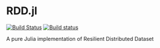 # RDD.jl

[![Build Status](https://travis-ci.com/stomybexy/RDD.jl.svg?branch=master)](https://travis-ci.com/stomybexy/RDD.jl)
[![Build status](https://ci.appveyor.com/api/projects/status/7q9xnbe411uxj3fd/branch/master?svg=true)](https://ci.appveyor.com/project/stomybexy/rdd-jl/branch/master)


A pure Julia implementation of Resilient Distributed Dataset
